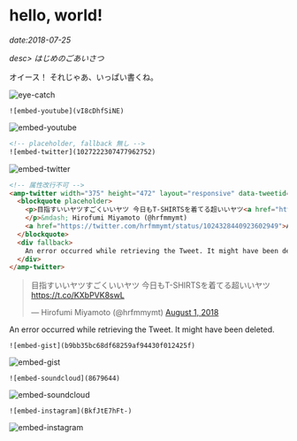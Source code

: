 # hello, world!

*date:2018-07-25*

*desc> はじめのごあいさつ*

オイース！ それじゃあ、いっぱい書くね。

![eye-catch](/static/img/posts/20180725.jpg=780x1040)

```
![embed-youtube](vI8cDhfSiNE)
```

![embed-youtube](vI8cDhfSiNE)

```html
<!-- placeholder, fallback 無し -->
![embed-twitter](1027222307477962752)
```

![embed-twitter](1027222307477962752)

```html
<!-- 属性改行不可 -->
<amp-twitter width="375" height="472" layout="responsive" data-tweetid="1024328440923602949">
  <blockquote placeholder>
    <p>目指すいいヤツすごくいいヤツ 今日もT-SHIRTSを着てる超いいヤツ<a href="https://t.co/KXbPVK8swL">https://t.co/KXbPVK8swL</a>
    </p>&mdash; Hirofumi Miyamoto (@hrfmmymt)
    <a href="https://twitter.com/hrfmmymt/status/1024328440923602949">August 1, 2018</a>
  </blockquote>
  <div fallback>
    An error occurred while retrieving the Tweet. It might have been deleted.
  </div>
</amp-twitter>
```

<amp-twitter width="375" height="472" layout="responsive" data-tweetid="1024328440923602949">
  <blockquote placeholder>
    <p>目指すいいヤツすごくいいヤツ 今日もT-SHIRTSを着てる超いいヤツ<a href="https://t.co/KXbPVK8swL">https://t.co/KXbPVK8swL</a>
    </p>&mdash; Hirofumi Miyamoto (@hrfmmymt)
    <a href="https://twitter.com/hrfmmymt/status/1024328440923602949">August 1, 2018</a>
  </blockquote>
  <div fallback>
    An error occurred while retrieving the Tweet. It might have been deleted.
  </div>
</amp-twitter>

```
![embed-gist](b9bb35bc68df68259af94430f012425f)
```

![embed-gist](b9bb35bc68df68259af94430f012425f)

```
![embed-soundcloud](8679644)
```

![embed-soundcloud](8679644)

```
![embed-instagram](BkfJtE7hFt-)
```

![embed-instagram](BkfJtE7hFt-)

